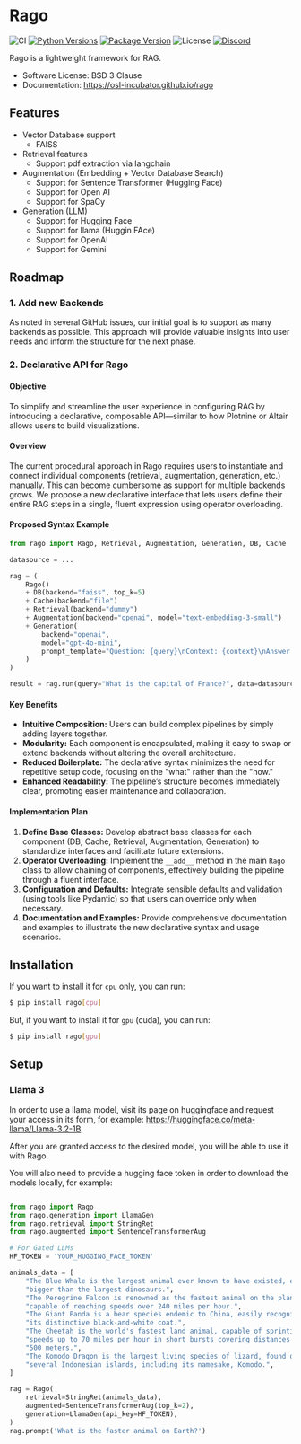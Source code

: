 # Rago

![CI](https://img.shields.io/github/actions/workflow/status/osl-incubator/rago/main.yaml?logo=github&label=CI)
[![Python Versions](https://img.shields.io/pypi/pyversions/rago)](https://pypi.org/project/rago/)
[![Package Version](https://img.shields.io/pypi/v/rago?color=blue)](https://pypi.org/project/rago/)
![License](https://img.shields.io/pypi/l/rago?color=blue)
[![Discord](https://img.shields.io/discord/796786891798085652?logo=discord&color=blue)](https://opensciencelabs.org/discord)

Rago is a lightweight framework for RAG.

- Software License: BSD 3 Clause
- Documentation: https://osl-incubator.github.io/rago

## Features

- Vector Database support
  - FAISS
- Retrieval features
  - Support pdf extraction via langchain
- Augmentation (Embedding + Vector Database Search)
  - Support for Sentence Transformer (Hugging Face)
  - Support for Open AI
  - Support for SpaCy
- Generation (LLM)
  - Support for Hugging Face
  - Support for llama (Huggin FAce)
  - Support for OpenAI
  - Support for Gemini

## Roadmap

### 1. Add new Backends

As noted in several GitHub issues, our initial goal is to support as many
backends as possible. This approach will provide valuable insights into user
needs and inform the structure for the next phase.

### 2. Declarative API for Rago

#### Objective

To simplify and streamline the user experience in configuring RAG by introducing
a declarative, composable API—similar to how Plotnine or Altair allows users to
build visualizations.

#### Overview

The current procedural approach in Rago requires users to instantiate and
connect individual components (retrieval, augmentation, generation, etc.)
manually. This can become cumbersome as support for multiple backends grows. We
propose a new declarative interface that lets users define their entire RAG
steps in a single, fluent expression using operator overloading.

#### Proposed Syntax Example

```python
from rago import Rago, Retrieval, Augmentation, Generation, DB, Cache

datasource = ...

rag = (
    Rago()
    + DB(backend="faiss", top_k=5)
    + Cache(backend="file")
    + Retrieval(backend="dummy")
    + Augmentation(backend="openai", model="text-embedding-3-small")
    + Generation(
        backend="openai",
        model="gpt-4o-mini",
        prompt_template="Question: {query}\nContext: {context}\nAnswer:"
    )
)

result = rag.run(query="What is the capital of France?", data=datasource)
```

#### Key Benefits

- **Intuitive Composition:** Users can build complex pipelines by simply adding
  layers together.
- **Modularity:** Each component is encapsulated, making it easy to swap or
  extend backends without altering the overall architecture.
- **Reduced Boilerplate:** The declarative syntax minimizes the need for
  repetitive setup code, focusing on the "what" rather than the "how."
- **Enhanced Readability:** The pipeline’s structure becomes immediately clear,
  promoting easier maintenance and collaboration.

#### Implementation Plan

1. **Define Base Classes:** Develop abstract base classes for each component
   (DB, Cache, Retrieval, Augmentation, Generation) to standardize interfaces
   and facilitate future extensions.
2. **Operator Overloading:** Implement the `__add__` method in the main `Rago`
   class to allow chaining of components, effectively building the pipeline
   through a fluent interface.
3. **Configuration and Defaults:** Integrate sensible defaults and validation
   (using tools like Pydantic) so that users can override only when necessary.
4. **Documentation and Examples:** Provide comprehensive documentation and
   examples to illustrate the new declarative syntax and usage scenarios.

## Installation

If you want to install it for `cpu` only, you can run:

```bash
$ pip install rago[cpu]
```

But, if you want to install it for `gpu` (cuda), you can run:

```bash
$ pip install rago[gpu]
```

## Setup

### Llama 3

In order to use a llama model, visit its page on huggingface and request your
access in its form, for example: https://huggingface.co/meta-llama/Llama-3.2-1B.

After you are granted access to the desired model, you will be able to use it
with Rago.

You will also need to provide a hugging face token in order to download the
models locally, for example:

```python

from rago import Rago
from rago.generation import LlamaGen
from rago.retrieval import StringRet
from rago.augmented import SentenceTransformerAug

# For Gated LLMs
HF_TOKEN = 'YOUR_HUGGING_FACE_TOKEN'

animals_data = [
    "The Blue Whale is the largest animal ever known to have existed, even "
    "bigger than the largest dinosaurs.",
    "The Peregrine Falcon is renowned as the fastest animal on the planet, "
    "capable of reaching speeds over 240 miles per hour.",
    "The Giant Panda is a bear species endemic to China, easily recognized by "
    "its distinctive black-and-white coat.",
    "The Cheetah is the world's fastest land animal, capable of sprinting at "
    "speeds up to 70 miles per hour in short bursts covering distances up to "
    "500 meters.",
    "The Komodo Dragon is the largest living species of lizard, found on "
    "several Indonesian islands, including its namesake, Komodo.",
]

rag = Rago(
    retrieval=StringRet(animals_data),
    augmented=SentenceTransformerAug(top_k=2),
    generation=LlamaGen(api_key=HF_TOKEN),
)
rag.prompt('What is the faster animal on Earth?')
```
